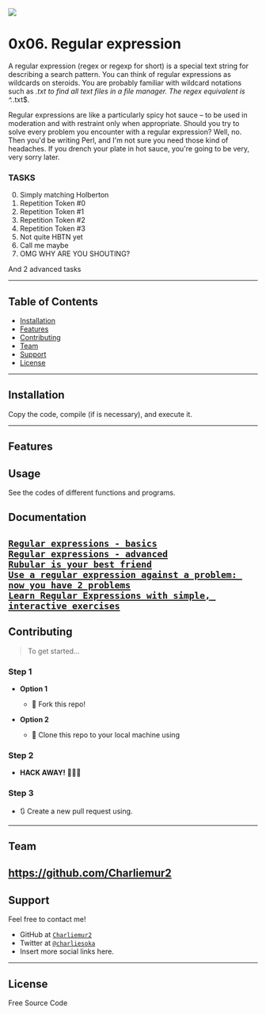 
<img src="https://intranet.hbtn.io/images/contents/sysadmin/projects/78/shouting.jpg">

# 0x06. Regular expression

A regular expression (regex or regexp for short) is a special text string for describing a search pattern. You can think of regular expressions as wildcards on steroids. You are probably familiar with wildcard notations such as *.txt to find all text files in a file manager. The regex equivalent is ^.*\.txt$.

Regular expressions are like a particularly spicy hot sauce – to be used in moderation and with restraint only when appropriate. Should you try to solve every problem you encounter with a regular expression? Well, no. Then you'd be writing Perl, and I'm not sure you need those kind of headaches. If you drench your plate in hot sauce, you're going to be very, very sorry later.

### TASKS ###
0. Simply matching Holberton 
1. Repetition Token #0
2. Repetition Token #1
3. Repetition Token #2
4. Repetition Token #3
5. Not quite HBTN yet 
6. Call me maybe 
7. OMG WHY ARE YOU SHOUTING? 

And 2 advanced tasks

---

## Table of Contents

- [Installation](#installation)
- [Features](#features)
- [Contributing](#contributing)
- [Team](#team)
- [Support](#support)
- [License](#license)

---

## Installation

Copy the code, compile (if is necessary), and execute it.

---

## Features
## Usage 

See the codes of different functions and programs.

## Documentation 

<a href="https://intranet.hbtn.io/rltoken/SJ2eQ7V2iQlCgLc-L96zWg">`Regular expressions - basics`</a><br>
<a href="https://intranet.hbtn.io/rltoken/qyjWL-J1_qUaZGR690gH1Q">`Regular expressions - advanced`</a><br>
<a href="https://intranet.hbtn.io/rltoken/WCjn8NgohbQ5NGXEObWZvQ">`Rubular is your best friend`</a><br>
<a href="https://intranet.hbtn.io/rltoken/Zfvv_ydOCvJ_YaBB6eDqVw">`Use a regular expression against a problem: now you have 2 problems`</a><br>
<a href="https://intranet.hbtn.io/rltoken/Y-OVGcJ5cskdXWIBowiE_A">`Learn Regular Expressions with simple, interactive exercises`</a><br>
---

## Contributing

> To get started...

### Step 1

- **Option 1**
    - 🍴 Fork this repo!

- **Option 2**
    - 👯 Clone this repo to your local machine using 

### Step 2

- **HACK AWAY!** 🔨🔨🔨

### Step 3

- 🔃 Create a new pull request using. 
---

## Team

https://github.com/Charliemur2
---

## Support

Feel free to contact me!

- GitHub at <a href="https://github.com/Charliemur2">`Charliemur2`</a>
- Twitter at <a href="https://twitter.com/charliesoka">`@charliesoka`</a>
- Insert more social links here.

---

## License

Free Source Code
